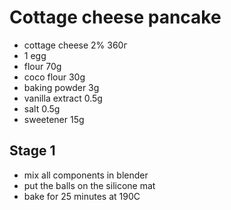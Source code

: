 # Cottage cheese pancake

* cottage cheese 2% 360г
* 1 egg
* flour 70g
* coco flour 30g
* baking powder 3g
* vanilla extract 0.5g
* salt 0.5g
* sweetener 15g

## Stage 1

* mix all components in blender
* put the balls on the silicone mat
* bake for 25 minutes at 190C
